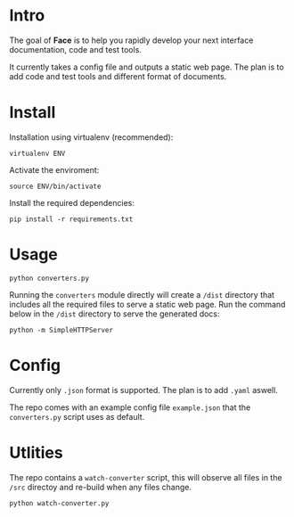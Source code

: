 # Intro

The goal of **Face** is to help you rapidly develop your next interface documentation, code and test tools.

It currently takes a config file and outputs a static web page. The plan is to add code and test tools and different format of documents.

# Install

Installation using virtualenv (recommended):

```
virtualenv ENV
```

Activate the enviroment:

```
source ENV/bin/activate
```

Install the required dependencies:

```
pip install -r requirements.txt
```

# Usage


```
python converters.py
```

Running the `converters` module directly will create a `/dist` directory that includes all the required files to serve a static web page. Run the command below in the `/dist` directory to serve the generated docs: 

```
python -m SimpleHTTPServer
```

# Config

Currently only `.json` format is supported. The plan is to add `.yaml` aswell. 

The repo comes with an example config file `example.json` that the `converters.py` script uses as default.


# Utlities

The repo contains a `watch-converter` script, this will observe all files in the `/src` directoy and re-build when any files change. 

```
python watch-converter.py
```
